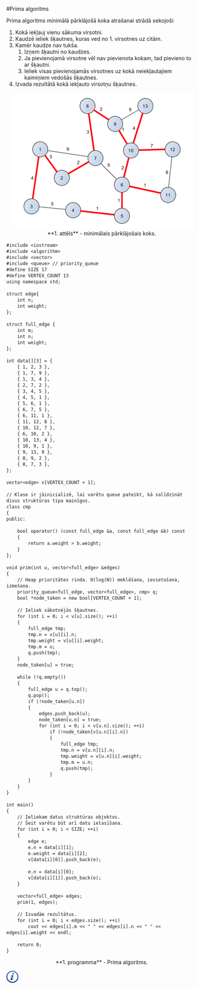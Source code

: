 #Prima algoritms

Prima algoritms minimālā pārklājošā koka atrašanai strādā sekojoši:

1. Kokā iekļauj vienu sākuma virsotni.
1. Kaudzē ieliek šķautnes, kuras ved no 1. virsotnes uz citām.
1. Kamēr kaudze nav tukša.
    1. Izņem šķautni no kaudzes.
    1. Ja pievienojamā virsotne vēl nav pievienota kokam, tad pievieno to ar šķautni.
    1. Ieliek visas pievienojamās virsotnes uz kokā neiekļautajiem kaimiņiem vedošās šķautnes.
1. Izvada rezultātā kokā iekļauto virsotņu šķautnes.

<center><img alt="Minimālais pārklājošais koks" src="/media/theory/prim.png" /></center>

<center>**1. attēls** - minimālais pārklājošais koks.</center>

```
#include <iostream>
#include <algorithm>
#include <vector>
#include <queue> // priority_queue
#define SIZE 17
#define VERTEX_COUNT 13
using namespace std;

struct edge{
    int n;
    int weight;
};

struct full_edge {
    int m;
    int n;
    int weight;
};

int data[][3] = {
    { 1, 2, 3 },
    { 1, 7, 9 },
    { 1, 3, 4 },
    { 2, 7, 2 },
    { 3, 4, 5 },
    { 4, 5, 1 },
    { 5, 6, 1 },
    { 6, 7, 5 },
    { 6, 11, 1 },
    { 11, 12, 8 },
    { 10, 12, 7 },
    { 6, 10, 2 },
    { 10, 13, 4 },
    { 10, 9, 1 },
    { 9, 13, 9 },
    { 8, 9, 2 },
    { 8, 7, 3 },
};

vector<edge> v[VERTEX_COUNT + 1];

// Klase ir jāinicializē, lai varētu queue pateikt, kā salīdzināt divus struktūras tipa mainīgos.
class cmp
{
public:

    bool operator() (const full_edge &a, const full_edge &b) const
    {
        return a.weight > b.weight;
    }
};

void prim(int u, vector<full_edge> &edges)
{
    // Heap prioritātes rinda. O(log(N)) meklēšana, ievietošana, izmešana.
    priority_queue<full_edge, vector<full_edge>, cmp> q;
    bool *node_taken = new bool[VERTEX_COUNT + 1];

    // Ieliek sākotnējās šķautnes.
    for (int i = 0; i < v[u].size(); ++i)
    {
        full_edge tmp;
        tmp.n = v[u][i].n;
        tmp.weight = v[u][i].weight;
        tmp.m = u;
        q.push(tmp);
    }
    node_taken[u] = true;

    while (!q.empty())
    {
        full_edge u = q.top();
        q.pop();
        if (!node_taken[u.n])
        {
            edges.push_back(u);
            node_taken[u.n] = true;
            for (int i = 0; i < v[u.n].size(); ++i)
                if (!node_taken[v[u.n][i].n])
                {
                    full_edge tmp;
                    tmp.n = v[u.n][i].n;
                    tmp.weight = v[u.n][i].weight;
                    tmp.m = u.n;
                    q.push(tmp);
                }
        }
    }
}

int main()
{
    // Ieliekam datus struktūras objektos.
    // Šeit varētu būt arī datu ielasīšana.
    for (int i = 0; i < SIZE; ++i)
    {
        edge e;
        e.n = data[i][1];
        e.weight = data[i][2];
        v[data[i][0]].push_back(e);

        e.n = data[i][0];
        v[data[i][1]].push_back(e);
    }

    vector<full_edge> edges;
    prim(1, edges);

    // Izvadām rezultātus.
    for (int i = 0; i < edges.size(); ++i)
        cout << edges[i].m << " " << edges[i].n << " " << edges[i].weight << endl;

    return 0;
}
```

<center>**1. programma** - Prima algoritms.</center>

<a href="http://en.wikipedia.org/wiki/Prim's_algorithm" target="_blank">![Vairāk informācija](/media/theory/information.png)</a>